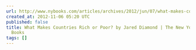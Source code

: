 ```yaml
---
url: http://www.nybooks.com/articles/archives/2012/jun/07/what-makes-countries-rich-or-poor/?pagination=false
created_at: 2012-11-06 05:20 UTC
published: false
title: What Makes Countries Rich or Poor? by Jared Diamond | The New York Review of
  Books
tags: []
---
```



